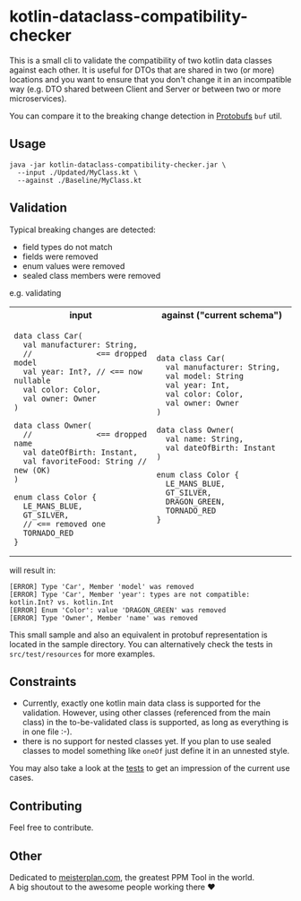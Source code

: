 # kotlin-dataclass-compatibility-checker

This is a small cli to validate the compatibility of two kotlin data classes against each other.
It is useful for DTOs that are shared in two (or more) locations and you want to ensure that you don't change it
in an incompatible way (e.g. DTO shared between Client and Server or between two or more microservices).

You can compare it to the breaking change detection in [Protobufs](https://buf.build/docs/breaking/overview/) `buf` util.

## Usage

```
java -jar kotlin-dataclass-compatibility-checker.jar \ 
  --input ./Updated/MyClass.kt \
  --against ./Baseline/MyClass.kt
```

## Validation

Typical breaking changes are detected:

- field types do not match
- fields were removed
- enum values were removed
- sealed class members were removed

e.g. validating
<table>
  <tr>
    <th>input</th>
    <th>against ("current schema")</th>
  </tr>
  <tr>
    <td>

    data class Car(
      val manufacturer: String,
      //              <== dropped model
      val year: Int?, // <== now nullable
      val color: Color,
      val owner: Owner
    )

    data class Owner(
      //              <== dropped name
      val dateOfBirth: Instant,
      val favoriteFood: String // new (OK)
    )
    
    enum class Color {
      LE_MANS_BLUE,
      GT_SILVER,
      // <== removed one
      TORNADO_RED
    }

</td>
<td>

    data class Car(
      val manufacturer: String,
      val model: String
      val year: Int,
      val color: Color,
      val owner: Owner
    )
    
    data class Owner(
      val name: String,
      val dateOfBirth: Instant           
    )
    
    enum class Color {
      LE_MANS_BLUE,
      GT_SILVER,
      DRAGON_GREEN,
      TORNADO_RED
    }

</td></tr></table> 

will result in:

```
[ERROR] Type 'Car', Member 'model' was removed
[ERROR] Type 'Car', Member 'year': types are not compatible: kotlin.Int? vs. kotlin.Int
[ERROR] Enum 'Color': value 'DRAGON_GREEN' was removed
[ERROR] Type 'Owner', Member 'name' was removed
```

This small sample and also an equivalent in protobuf representation is located in the sample directory.
You can alternatively check the tests in `src/test/resources` for more examples.

## Constraints

* Currently, exactly one kotlin main data class is supported for the validation. However, using other classes (referenced from the main class) in the
  to-be-validated class is supported, as long as everything is in one file :-).
* there is no support for nested classes yet. If you plan to use sealed classes to model something like `oneOf` just define it in an unnested style.

You may also take a look at the [tests](./src/test/resources) to get an impression of the current use cases.

## Contributing

Feel free to contribute.

## Other

Dedicated to [meisterplan.com](https://meisterplan.com), the greatest PPM Tool in the world. \
A big shoutout to the awesome people working there ❤️

